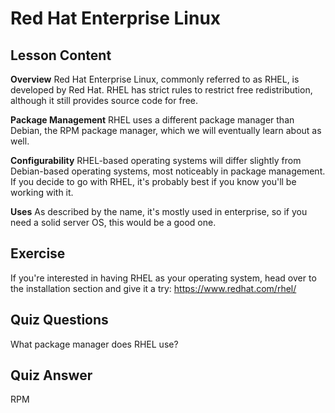# Red Hat Enterprise Linux

## Lesson Content

**Overview**
Red Hat Enterprise Linux, commonly referred to as RHEL, is developed by Red Hat. RHEL has strict rules to restrict free redistribution, although it still provides source code for free.

**Package Management**
RHEL uses a different package manager than Debian, the RPM package manager, which we will eventually learn about as well.

**Configurability**
RHEL-based operating systems will differ slightly from Debian-based operating systems, most noticeably in package management. If you decide to go with RHEL, it's probably best if you know you'll be working with it.

**Uses**
As described by the name, it's mostly used in enterprise, so if you need a solid server OS, this would be a good one.

## Exercise

If you're interested in having RHEL as your operating system, head over to the installation section and give it a try: <https://www.redhat.com/rhel/>

## Quiz Questions

What package manager does RHEL use?

## Quiz Answer

RPM
